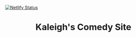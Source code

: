 [![Netlify Status](https://api.netlify.com/api/v1/badges/21196bd4-1b13-4457-9c35-cccac9c5eb69/deploy-status)](https://app.netlify.com/sites/nostalgic-poincare-2a5bb3/deploys)

<h1 align="center">
  Kaleigh's Comedy Site
</h1>
